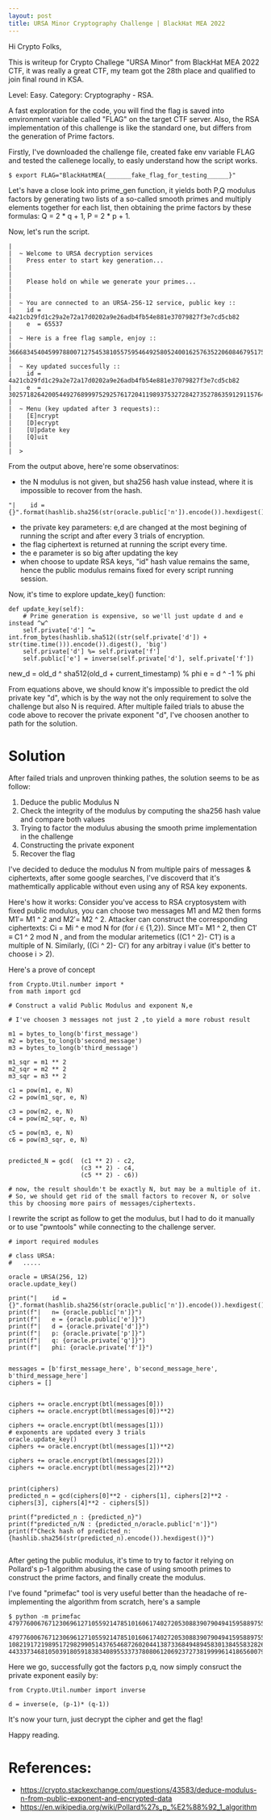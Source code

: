 ```yaml
---
layout: post
title: URSA Minor Cryptography Challenge | BlackHat MEA 2022 
---
```



Hi Crypto Folks,

This is writeup for Crypto Challege "URSA Minor" from BlackHat MEA 2022 CTF, it was really a great CTF, my team got the 28th place and qualified to join final round in KSA.

Level: Easy.
Category: Cryptography - RSA.



A fast exploration for the code, you will find the flag is saved into environment variable called "FLAG" on the target CTF server.
Also, the RSA implementation of this challenge is like the standard one, but differs from the generation of Prime factors.

Firstly, I've downloaded the challenge file, created fake env variable FLAG and tested the callenege locally, to easly understand how the script works.
```
$ export FLAG="BlackHatMEA{_______fake_flag_for_testing______}"
```

Let's have a close look into prime_gen function, it yields both P,Q modulus factors by generating two lists of a so-called smooth primes and multiply elements together for each list, then obtaining the prime factors by these formulas: Q = 2 * q + 1, P = 2 * p + 1.


Now, let's run the script.
```
|
|  ~ Welcome to URSA decryption services
|    Press enter to start key generation...
|
|
|    Please hold on while we generate your primes...
|
|
|  ~ You are connected to an URSA-256-12 service, public key ::
|    id = 4a21cb29fd1c29a2e72a17d0202a9e26adb4fb54e881e37079827f3e7cd5cb82
|    e  = 65537
|
|  ~ Here is a free flag sample, enjoy ::
|    366683454045997880071275453810557595464925805240016257635220608467951753434957841435519660289301181545123313872084417998465869332952029193663612651
|
|  ~ Key updated succesfully ::
|    id = 4a21cb29fd1c29a2e72a17d0202a9e26adb4fb54e881e37079827f3e7cd5cb82
|    e  = 30257182642005449276899975292576172041198937532728427352786359129115764207172352786325227556490097175227043549012305391020732117816072965452259951
|
|  ~ Menu (key updated after 3 requests)::
|    [E]ncrypt
|    [D]ecrypt
|    [U]pdate key
|    [Q]uit
|
|  > 

```

From the output above, here're some observatinos:
- the N modulus is not given, but sha256 hash value instead, where it is impossible to recover from the hash.
```
"|    id = {}".format(hashlib.sha256(str(oracle.public['n']).encode()).hexdigest())
```
- the private key parameters: e,d are changed at the most begining of running the script and after every 3 trials of encryption.
- the flag ciphertext is returned at running the script every time.
- the e parameter is so big after updating the key
- when choose to update RSA keys, "id" hash value remains the same, hence the public modulus remains fixed for every script running session.



Now, it's time to explore update_key() function:
```
def update_key(self):
	# Prime generation is expensive, so we'll just update d and e instead ^w^
	self.private['d'] ^= int.from_bytes(hashlib.sha512((str(self.private['d']) + str(time.time())).encode()).digest(), 'big')
	self.private['d'] %= self.private['f']
	self.public['e'] = inverse(self.private['d'], self.private['f'])
```

new_d = old_d ^ sha512(old_d + current_timestamp) % phi
e = d ^ -1 % phi

From equations above, we should know it's impossible to predict the old private key "d", which is by the way not the only requirement to solve the challenge but also N is required. After multiple failed trials to abuse the code above to recover the private exponent "d", I've choosen another to path for the solution.


# Solution 

After failed trials and unproven thinking pathes, the solution seems to be as follow:
1. Deduce the public Modulus N
2. Check the integrity of the modulus by computing the sha256 hash value and compare both values 
3. Trying to factor the modulus abusing the smooth prime implementation in the challenge
4. Constructing the private exponent 
5. Recover the flag

I've decided to deduce the modulus N from multiple pairs of messages & ciphertexts, after some google searches, I've discoverd that it's mathemtically applicable without even using any of RSA key exponents.

Here's how it works:
Consider you've access to RSA cryptosystem with fixed public modulus, you can choose two messages M1 and M2 then forms M1′= M1 ^ 2 and M2′= M2 ^ 2.
Attacker can construct the corresponding ciphertexts: Ci = Mi ^ e mod N for (for 𝑖 ∈ {1,2}). Since M1′= M1 ^ 2, then C1′ ≡ C1 ^ 2 mod N , and from the modular aritemetics ((C1 ^ 2)- C1′) is a multiple of N. Similarly, ((Ci ^ 2)- Ci′) for any arbitray i value (it's better to choose i > 2).


Here's a prove of concept

```
from Crypto.Util.number import *
from math import gcd

# Construct a valid Public Modulus and exponent N,e

# I've choosen 3 messages not just 2 ,to yield a more robust result

m1 = bytes_to_long(b'first_message')
m2 = bytes_to_long(b'second_message')
m3 = bytes_to_long(b'third_message')

m1_sqr = m1 ** 2
m2_sqr = m2 ** 2
m3_sqr = m3 ** 2

c1 = pow(m1, e, N)
c2 = pow(m1_sqr, e, N)

c3 = pow(m2, e, N)
c4 = pow(m2_sqr, e, N)

c5 = pow(m3, e, N)
c6 = pow(m3_sqr, e, N)


predicted_N = gcd(	(c1 ** 2) - c2,
					(c3 ** 2) - c4,
					(c5 ** 2) - c6))

# now, the result shouldn't be exactly N, but may be a multiple of it.
# So, we should get rid of the small factors to recover N, or solve this by choosing more pairs of messages/ciphertexts.

```


I rewrite the script as follow to get the modulus, but I had to do it manually or to use "pwntools" while connecting to the challenge server. 

```
# import required modules

# class URSA:
#	..... 

oracle = URSA(256, 12)
oracle.update_key()

print("|    id = {}".format(hashlib.sha256(str(oracle.public['n']).encode()).hexdigest()))
print(f"|	n= {oracle.public['n']}")
print(f"|	e = {oracle.public['e']}")
print(f"|	d = {oracle.private['d']}")
print(f"|	p: {oracle.private['p']}")
print(f"|	q: {oracle.private['q']}")
print(f"|	phi: {oracle.private['f']}")


messages = [b'first_message_here', b'second_message_here', b'third_message_here']
ciphers = []


ciphers += oracle.encrypt(btl(messages[0]))
ciphers += oracle.encrypt(btl(messages[0])**2)

ciphers += oracle.encrypt(btl(messages[1]))
# exponents are updated every 3 trials
oracle.update_key()
ciphers += oracle.encrypt(btl(messages[1])**2)

ciphers += oracle.encrypt(btl(messages[2]))
ciphers += oracle.encrypt(btl(messages[2])**2)


print(ciphers)
predicted_n = gcd(ciphers[0]**2 - ciphers[1], ciphers[2]**2 - ciphers[3], ciphers[4]**2 - ciphers[5])

print(f"predicted_n : {predicted_n}")
print(f"predicted_n/N : {predicted_n/oracle.public['n']}")
print(f"Check hash of predicted_n: {hashlib.sha256(str(predicted_n).encode()).hexdigest()}")


```

After geting the public modulus, it's time to try to factor it relying on Pollard's p-1 algorithm abusing the case of using smooth primes to construct the prime factors, and finally create the modulus.

I've found "primefac" tool is very useful better than the headache of re-implementing the algorithm from scratch, here's a sample

```
$ python -m primefac 47977600676712306961271055921478510160617402720530883907904941595889755989062340127036337919920650404728693854575944287397259111710277460523610677

47977600676712306961271055921478510160617402720530883907904941595889755989062340127036337919920650404728693854575944287397259111710277460523610677: 10821917219895172982990514376546872602044138733684948945830138455832826339 4433373468105039180591838340895533737808061206923727381999961418656007943

```

Here we go, successfully got the factors p,q,  now simply consruct the private exponent easily by: 
```
from Crypto.Util.number import inverse

d = inverse(e, (p-1)* (q-1))

```

It's now your turn, just decrypt the cipher and get the flag!

Happy reading.






# References:
- https://crypto.stackexchange.com/questions/43583/deduce-modulus-n-from-public-exponent-and-encrypted-data
- https://en.wikipedia.org/wiki/Pollard%27s_p_%E2%88%92_1_algorithm










